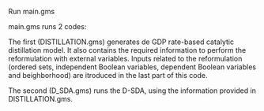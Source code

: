 Run main.gms

main.gms runs 2 codes:

The first (DISTILLATION.gms) generates de GDP rate-based catalytic distillation model.
It also contains the required information to perform the reformulation with external variables.
Inputs related to the reformulation (ordered sets, independent Boolean variables, dependent Boolean variables and beighborhood) are itroduced in the last part of this code.



The second (D_SDA.gms) runs the D-SDA, using the information provided in DISTILLATION.gms.
